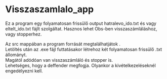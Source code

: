 # Visszaszamlalo_app

Ez a program egy folyamatosan frissülő output hatralevo_ido.txt és vagy eltelt_ido.txt fájlt szolgáltat.
Hasznos lehet Obs-ben visszaszámláláshoz, vagy stopperhez.

Az src mappában a program forrását megtalálhatjátok . <br>
Letöltés után az .exe fájl futtatásakor létrehoz két folyamatosan frissülő .txt állományt. <br> Magától adódóan van visszaszámláló és stopper is.<br>
Lehetséges, hogy a deffender megfogja. Olyankor a kivételkezeléseknél engedélyezni kell.

  
